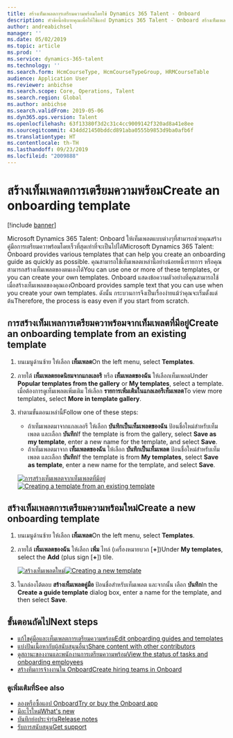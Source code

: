 ```yaml
---
title: สร้างเท็มเพลตการเตรียมความพร้อมโดยใช้ Dynamics 365 Talent - Onboard
description: หัวข้อนี้อธิบายคุณเพื่อให้ใช้แอป Dynamics 365 Talent - Onboard สร้างเท็มเพลตสำหรับคู่มือการเตรียมความพร้อมสำหรับพนักงานใหม่ของคุณ งานนี้เป็นขั้นตอนแรกที่จำเป็นในกลยุทธ์การจ้างงานถึงการปลดเกษียณแบบการจัดการทุนมนุษย์ (HCM)
author: andreabichsel
manager: ''
ms.date: 05/02/2019
ms.topic: article
ms.prod: ''
ms.service: dynamics-365-talent
ms.technology: ''
ms.search.form: HcmCourseType, HcmCourseTypeGroup, HRMCourseTable
audience: Application User
ms.reviewer: anbichse
ms.search.scope: Core, Operations, Talent
ms.search.region: Global
ms.author: anbichse
ms.search.validFrom: 2019-05-06
ms.dyn365.ops.version: Talent
ms.openlocfilehash: 63f13380f3d2c31c4cc9009142f320ad8a41e8ee
ms.sourcegitcommit: 434dd21450bddcd891aba0555b9853d9ba0afb6f
ms.translationtype: HT
ms.contentlocale: th-TH
ms.lasthandoff: 09/23/2019
ms.locfileid: "2009888"
---
```

# <a name="create-an-onboarding-template"></a><span data-ttu-id="8995f-104">สร้างเท็มเพลตการเตรียมความพร้อม</span><span class="sxs-lookup"><span data-stu-id="8995f-104">Create an onboarding template</span></span>

[!include [banner](includes/banner.md)]

<span data-ttu-id="8995f-105">Microsoft Dynamics 365 Talent: Onboard ให้เท็มเพลตแบบต่างๆที่สามารถช่วยคุณสร้างคู่มือการเตรียมควาพร้อมโดยเร็วที่สุดเท่าที่จะเป็นไปได้</span><span class="sxs-lookup"><span data-stu-id="8995f-105">Microsoft Dynamics 365 Talent: Onboard provides various templates that can help you create an onboarding guide as quickly as possible.</span></span> <span data-ttu-id="8995f-106">คุณสามารถใช้เท็มเพลตเหล่านี้อย่างน้อยหนึ่งรายการ หรือคุณสามารถสร้างเท็มเพลตของตนเองได้</span><span class="sxs-lookup"><span data-stu-id="8995f-106">You can use one or more of these templates, or you can create your own templates.</span></span> <span data-ttu-id="8995f-107">Onboard แสดงข้อความตัวอย่างที่คุณสามารถใช้เมื่อสร้างเท็มเพลตของคุณเอง</span><span class="sxs-lookup"><span data-stu-id="8995f-107">Onboard provides sample text that you can use when you create your own templates.</span></span> <span data-ttu-id="8995f-108">ดังนั้น กระบวนการจึงเป็นเรื่องง่ายแม้ว่าคุณจะเริ่มตั้งแต่ต้น</span><span class="sxs-lookup"><span data-stu-id="8995f-108">Therefore, the process is easy even if you start from scratch.</span></span>

## <a name="create-an-onboarding-template-from-an-existing-template"></a><span data-ttu-id="8995f-109">การสร้างเท็มเพลการเตรียมควาพร้อมจากเท็มเพลตที่มีอยู่</span><span class="sxs-lookup"><span data-stu-id="8995f-109">Create an onboarding template from an existing template</span></span>

1. <span data-ttu-id="8995f-110">บนเมนูด้านซ้าย ให้เลือก **เท็มเพลต**</span><span class="sxs-lookup"><span data-stu-id="8995f-110">On the left menu, select **Templates**.</span></span>
2. <span data-ttu-id="8995f-111">ภายใต้ **เท็มเพลตยอดนิยมจากแกลเลอรี** หรือ **เท็มเพลตของฉัน** ให้เลือกเท็มเพลต</span><span class="sxs-lookup"><span data-stu-id="8995f-111">Under **Popular templates from the gallery** or **My templates**, select a template.</span></span> <span data-ttu-id="8995f-112">เมื่อต้องการดูเท็มเพลตเพิ่มเติม ให้เลือก **รายการเพิ่มเติมในแกลเลอรีเท็มเพลต**</span><span class="sxs-lookup"><span data-stu-id="8995f-112">To view more templates, select **More in template gallery**.</span></span>
3. <span data-ttu-id="8995f-113">ทำตามขั้นตอนเหล่านี้</span><span class="sxs-lookup"><span data-stu-id="8995f-113">Follow one of these steps:</span></span>

    - <span data-ttu-id="8995f-114">ถ้าเท็มเพลตมาจากแกลเลอรี ให้เลือก **บันทึกเป็นเท็มเพลตของฉัน** ป้อนชื่อใหม่สำหรับเท็มเพลต และเลือก **บันทึก**</span><span class="sxs-lookup"><span data-stu-id="8995f-114">If the template is from the gallery, select **Save as my template**, enter a new name for the template, and select **Save**.</span></span>
    - <span data-ttu-id="8995f-115">ถ้าเท็มเพลตมาจาก **เท็มเพลตของฉัน** ให้เลือก **บันทึกเป็นเท็มเพลต** ป้อนชื่อใหม่สำหรับเท็มเพลต และเลือก **บันทึก**</span><span class="sxs-lookup"><span data-stu-id="8995f-115">If the template is from **My templates**, select **Save as template**, enter a new name for the template, and select **Save**.</span></span>

    <span data-ttu-id="8995f-116">[![การสร้างเท็มเพลตจากเท็มเพลตที่มีอยู่](./media/onboard-save-template.png)](./media/onboard-save-template.png)</span><span class="sxs-lookup"><span data-stu-id="8995f-116">[![Creating a template from an existing template](./media/onboard-save-template.png)](./media/onboard-save-template.png)</span></span>

## <a name="create-a-new-onboarding-template"></a><span data-ttu-id="8995f-117">สร้างเท็มเพลตการเตรียมความพร้อมใหม่</span><span class="sxs-lookup"><span data-stu-id="8995f-117">Create a new onboarding template</span></span>

1. <span data-ttu-id="8995f-118">บนเมนูด้านซ้าย ให้เลือก **เท็มเพลต**</span><span class="sxs-lookup"><span data-stu-id="8995f-118">On the left menu, select **Templates**.</span></span>
2. <span data-ttu-id="8995f-119">ภายใต้ **เท็มเพลตของฉัน** ให้เลือก **เพิ่ม** ไทล์ (เครื่องหมายบวก \[**+**\])</span><span class="sxs-lookup"><span data-stu-id="8995f-119">Under **My templates**, select the **Add** (plus sign \[**+**\]) tile.</span></span>

    <span data-ttu-id="8995f-120">[![สร้างเท็มเพลตใหม่](./media/onboard-create-new-template.png)](./media/onboard-create-new-template.png)</span><span class="sxs-lookup"><span data-stu-id="8995f-120">[![Creating a new template](./media/onboard-create-new-template.png)](./media/onboard-create-new-template.png)</span></span>

3. <span data-ttu-id="8995f-121">ในกล่องโต้ตอบ **สร้างเท็มเพลตคู่มือ** ป้อนชื่อสำหรับเท็มเพลต และจากนั้น เลือก **บันทึก**</span><span class="sxs-lookup"><span data-stu-id="8995f-121">In the **Create a guide template** dialog box, enter a name for the template, and then select **Save**.</span></span>

## <a name="next-steps"></a><span data-ttu-id="8995f-122">ขั้นตอนถัดไป</span><span class="sxs-lookup"><span data-stu-id="8995f-122">Next steps</span></span>

- [<span data-ttu-id="8995f-123">แก้ไขคู่มือและเท็มเพลตการเตรียมความพร้อม</span><span class="sxs-lookup"><span data-stu-id="8995f-123">Edit onboarding guides and templates</span></span>](./onboard-edit-guides-templates.md)
- [<span data-ttu-id="8995f-124">แบ่งปันเนื้อหากับผู้สนับสนุนอื่นๆ</span><span class="sxs-lookup"><span data-stu-id="8995f-124">Share content with other contributors</span></span>](./onboard-share-template.md)
- [<span data-ttu-id="8995f-125">ดูสถานะของงานและพนักงานการเตรียมความพร้อม</span><span class="sxs-lookup"><span data-stu-id="8995f-125">View the status of tasks and onboarding employees</span></span>](./onboard-view-status.md)
- [<span data-ttu-id="8995f-126">สร้างทีมการจ้างงานใน Onboard</span><span class="sxs-lookup"><span data-stu-id="8995f-126">Create hiring teams in Onboard</span></span>](./onboard-create-team.md)

### <a name="see-also"></a><span data-ttu-id="8995f-127">ดูเพิ่มเติมที่</span><span class="sxs-lookup"><span data-stu-id="8995f-127">See also</span></span>

- [<span data-ttu-id="8995f-128">ลองหรือซื้อแอป Onboard</span><span class="sxs-lookup"><span data-stu-id="8995f-128">Try or buy the Onboard app</span></span>](https://dynamics.microsoft.com/talent/onboard/)
- [<span data-ttu-id="8995f-129">มีอะไรใหม่</span><span class="sxs-lookup"><span data-stu-id="8995f-129">What's new</span></span>](./whats-new.md)
- [<span data-ttu-id="8995f-130">บันทึกย่อประจำรุ่น</span><span class="sxs-lookup"><span data-stu-id="8995f-130">Release notes</span></span>](https://docs.microsoft.com/business-applications-release-notes/index)
- [<span data-ttu-id="8995f-131">รับการสนับสนุน</span><span class="sxs-lookup"><span data-stu-id="8995f-131">Get support</span></span>](./talent-support.md)
